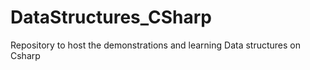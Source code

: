 # DataStructures_CSharp
Repository to host the demonstrations and learning Data structures on Csharp
